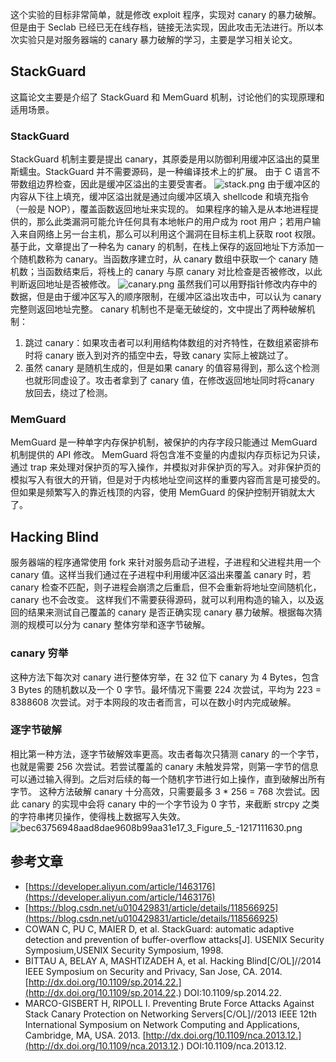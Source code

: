 这个实验的目标非常简单，就是修改 exploit 程序，实现对 canary 的暴力破解。
但是由于 Seclab 已经已无在线存档，链接无法实现，因此攻击无法进行。所以本次实验只是对服务器端的 canary 暴力破解的学习，主要是学习相关论文。
## StackGuard
这篇论文主要是介绍了 StackGuard 和 MemGuard 机制，讨论他们的实现原理和适用场景。
### StackGuard
StackGuard 机制主要是提出 canary，其原委是用以防御利用缓冲区溢出的莫里斯蠕虫。StackGuard 并不需要源码，是一种编译技术上的扩展。
由于 C 语言不带数组边界检查，因此是缓冲区溢出的主要受害者。
![stack.png](https://cdn.nlark.com/yuque/0/2024/png/43291115/1718615578949-2f02c03b-61bb-4745-96eb-45915c952585.png#averageHue=%23f0f0f0&clientId=u3c52d32c-df4b-4&from=ui&id=u31f47deb&originHeight=531&originWidth=705&originalType=binary&ratio=1&rotation=0&showTitle=false&size=32092&status=done&style=none&taskId=u6a029917-7a20-4979-91b6-0134912de4f&title=)
由于缓冲区的内容从下往上填充，缓冲区溢出就是通过向缓冲区填入 shellcode 和填充指令（一般是 NOP），覆盖函数返回地址来实现的。
如果程序的输入是从本地进程提供的，那么此类漏洞可能允许任何具有本地帐户的用户成为 root 用户；若用户输入来自网络上另一台主机，那么可以利用这个漏洞在目标主机上获取 root 权限。
基于此，文章提出了一种名为 canary 的机制，在栈上保存的返回地址下方添加一个随机数称为 canary。当函数序建立时，从 canary 数组中获取一个 canary 随机数；当函数结束后，将栈上的 canary 与原 canary 对比检查是否被修改，以此判断返回地址是否被修改。
![canary.png](https://cdn.nlark.com/yuque/0/2024/png/43291115/1718616193208-af6be20f-a32a-4ed6-9239-606e5785899e.png#averageHue=%23f0f0f0&clientId=u3c52d32c-df4b-4&from=ui&id=u32258e52&originHeight=477&originWidth=693&originalType=binary&ratio=1&rotation=0&showTitle=false&size=29833&status=done&style=none&taskId=ubc557e48-0170-499a-b564-61ce973f14c&title=)
虽然我们可以用野指针修改内存中的数据，但是由于缓冲区写入的顺序限制，在缓冲区溢出攻击中，可以认为 canary 完整则返回地址完整。
canary 机制也不是毫无破绽的，文中提出了两种破解机制：

1. 跳过 canary：如果攻击者可以利用结构体数组的对齐特性，在数组紧密排布时将 canary 嵌入到对齐的插空中去，导致 canary 实际上被跳过了。
2. 虽然 canary 是随机生成的，但是如果 canary 的值容易得到，那么这个检测也就形同虚设了。攻击者拿到了 canary 值，在修改返回地址同时将canary 放回去，绕过了检测。
### MemGuard
MemGuard 是一种单字内存保护机制，被保护的内存字段只能通过 MemGuard 机制提供的 API 修改。
MemGuard 将包含准不变量的内虚拟内存页标记为只读，通过 trap 来处理对保护页的写入操作，并模拟对非保护页的写入。对非保护页的模拟写入有很大的开销，但是对于内核地址空间这样的重要内容而言是可接受的。
但如果是频繁写入的靠近栈顶的内容，使用 MemGuard 的保护控制开销就太大了。
## Hacking Blind
服务器端的程序通常使用 fork 来针对服务启动子进程，子进程和父进程共用一个 canary 值。这样当我们通过在子进程中利用缓冲区溢出来覆盖 canary 时，若 canary 检查不匹配，则子进程会崩溃之后重启，但不会重新将地址空间随机化，canary 也不会改变。
这样我们不需要获得源码，就可以利用构造的输入，以及返回的结果来测试自己覆盖的 canary 是否正确实现 canary 暴力破解。根据每次猜测的规模可以分为 canary 整体穷举和逐字节破解。
### canary 穷举
这种方法下每次对 canary 进行整体穷举，在 32 位下 canary 为 4 Bytes，包含 3 Bytes 的随机数以及一个 0 字节。最坏情况下需要 224 次尝试，平均为 223 = 8388608 次尝试。对于本网段的攻击者而言，可以在数小时内完成破解。
### 逐字节破解
相比第一种方法，逐字节破解效率更高。攻击者每次只猜测 canary 的一个字节，也就是需要 256 次尝试。若尝试覆盖的 canary 未触发异常，则第一字节的信息可以通过输入得到。之后对后续的每一个随机字节进行如上操作，直到破解出所有字节。
这种方法破解 canary 十分高效，只需要最多 3 * 256 = 768 次尝试。因此 canary 的实现中会将 canary 中的一个字节设为 0 字节，来截断 strcpy 之类的字符串拷贝操作，使得栈上数据写入失效。
![bec63756948aad8dae9608b99aa31e17_3_Figure_5_-1217111630.png](https://cdn.nlark.com/yuque/0/2024/png/43291115/1722331860694-613e17c2-04be-4ad5-a37d-5a103bf33b14.png#averageHue=%23ececec&clientId=ub11e9e6b-9330-4&from=ui&id=u37547637&originHeight=354&originWidth=576&originalType=binary&ratio=1.5&rotation=0&showTitle=false&size=19615&status=done&style=none&taskId=u48447b54-7e63-4615-9bc3-8c0d0a3ee0e&title=)
## 参考文章

- [https://developer.aliyun.com/article/1463176](https://developer.aliyun.com/article/1463176)
- [https://blog.csdn.net/u010429831/article/details/118566925](https://blog.csdn.net/u010429831/article/details/118566925)
- COWAN C, PU C, MAIER D, et al. StackGuard: automatic adaptive detection and prevention of buffer-overflow attacks[J]. USENIX Security Symposium,USENIX Security Symposium, 1998.
- BITTAU A, BELAY A, MASHTIZADEH A, et al. Hacking Blind[C/OL]//2014 IEEE Symposium on Security and Privacy, San Jose, CA. 2014. [http://dx.doi.org/10.1109/sp.2014.22.](http://dx.doi.org/10.1109/sp.2014.22.) DOI:10.1109/sp.2014.22.
- MARCO-GISBERT H, RIPOLL I. Preventing Brute Force Attacks Against Stack Canary Protection on Networking Servers[C/OL]//2013 IEEE 12th International Symposium on Network Computing and Applications, Cambridge, MA, USA. 2013. [http://dx.doi.org/10.1109/nca.2013.12.](http://dx.doi.org/10.1109/nca.2013.12.) DOI:10.1109/nca.2013.12.
